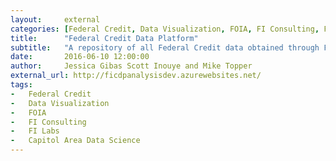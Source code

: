 ```yaml
---
layout:     external
categories: [Federal Credit, Data Visualization, FOIA, FI Consulting, FI Labs, Capitol Area Data Science]
title:      "Federal Credit Data Platform"
subtitle:   "A repository of all Federal Credit data obtained through FOIA requests."
date:       2016-06-10 12:00:00
author:     Jessica Gibas Scott Inouye and Mike Topper
external_url: http://ficdpanalysisdev.azurewebsites.net/
tags:
-	Federal Credit
-	Data Visualization
-	FOIA
-	FI Consulting
-	FI Labs
-	Capitol Area Data Science
---
```


